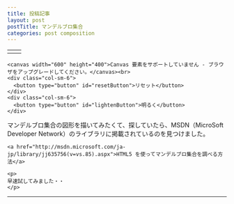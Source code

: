 ```yaml
---
title: 投稿記事
layout: post
postTitle: マンデルブロ集合
categories: post composition
---
```


<div class="row">
  <div class="col-sm-7">
    <table>
      <tr>
        <td id="messageBox"></td>
        <td id="elapsedTime"></td>
      </tr>
    </table>

    <canvas width="600" height="400">Canvas 要素をサポートしていません - ブラウザをアップグレードしてください。</canvas><br>
    <div class="col-sm-6">
      <button type="button" id="resetButton">リセット</button>  
    </div>
    <div class="col-sm-6">
      <button type="button" id="lightenButton">明るく</button>    
    </div>
  </div>
  <div class="col-sm-5">
    <p>
    マンデルブロ集合の図形を描いてみたくて、探していたら、MSDN（MicroSoft Developer Network）のライブラリに掲載されているのを見つけました。
    </p>

    <a href="http://msdn.microsoft.com/ja-jp/library/jj635756(v=vs.85).aspx">HTML5 を使ってマンデルブロ集合を調べる方法</a>
    
    <p>
    早速試してみました・・
    </p>
  </div>	
</div>

- - -

<script>

    if (!window.Worker) { // Worker（） constructorが利用可能かチェック
      document.getElementsByTagName('body')[0].innerHTML = "<h2>Web Workers not supported - upgrade your browser<br>(after checking that your browser is in the correct mode)</h2>";      
    }
    else {
      var RE_MAX = 1.1; // 描画されるマンデルブロ集合が変形しないように、この値を調整する必要がある
      var RE_MIN = -2.5;
      var IM_MAX = 1.2;
      var IM_MIN = -1.2;
      var MAX_ITERATIONS = 1200; // この値を増やすと、複素数ｃがマンデルブロ集合に属しているか探知する精度を向上させます。
      var STATIC_ZOOM_BOX_FACTOR = 0.25; // この値を増やすと、ズーム率を大きくします
      var DEFAULT_MESSAGE = "クリック または クリック&ドラッグ で ズーム"      
      
      var globals = {}; // See the handleLoad function.
      
      window.addEventListener('load', handleLoad, false);
    } // if-else
                
    /************************************************************************************************************************************************************/
    
    Number.prototype.format = function() {
    /* 
      Formats this integer so that it has commas in the expected places.
    */
      var numberString = Math.round(this).toString(); // An integer value is assumed, so we ensure that it is indeed an integer.
      var precompiledRegularExpression = /(\d+)(\d{3})/;
      
      while ( precompiledRegularExpression.test(numberString) ) {
        numberString = numberString.replace(precompiledRegularExpression, '$1' + ',' + '$2'); // For this integer, inject ","'s at the appropriate locations.
      } // while
      
      return numberString;
    } // Number.prototype.format

    /*----------------------------------------------------------------------------------------------------------------------------------------------------------*/    

    function handleLoad() {          
      var canvas = document.getElementsByTagName('canvas')[0];
      var canvasWidth = canvas.width;
      var canvasHeight = canvas.height;      
      var ctx = canvas.getContext('2d');
      
      document.getElementsByTagName('table')[0].width = canvasWidth; // Make the table's width the same as the canvas's width. 
      document.getElementById('messageBox').innerHTML = DEFAULT_MESSAGE;            

      globals.canvas = canvas;
      globals.canvas.context = ctx;
      globals.canvas.context.imageDataObject = ctx.createImageData(canvasWidth, canvasHeight); // Create an appropriately sized but empty canvas image data object.
      
      globals.staticZoomBoxWidth = STATIC_ZOOM_BOX_FACTOR * canvasWidth; // Maintains the original canvas width/height ratio.
      globals.staticZoomBoxHeight = STATIC_ZOOM_BOX_FACTOR * canvasHeight; // Maintains the original canvas width/height ratio.      
      
      globals.pointer = {};
      globals.pointer.down = false;  
                 
      window.addEventListener('hashchange', handleHashChange, false); // This event handler executes whenever the URL hash string changes.
      
      if (window.navigator.pointerEnabled || window.navigator.msPointerEnabled) { // Future proofing.
        // It's either-or with MS pointer events - they cannot be registered concurrently.
        window.gesture = window.gesture || window.MSGesture; // Future proofing.
        globals.gesture = new gesture();
        globals.gesture.target = canvas; 
        canvas.addEventListener('MSPointerDown', function(evt) { globals.gesture.addPointer(evt.pointerId); }, false); 
          
        canvas.addEventListener('MSGestureStart', handlePointer, false); 
        canvas.addEventListener('mousedown', handlePointer, false); // Required for the case when the mouse is clicked but not moved.
        
        canvas.addEventListener('MSGestureChange', handlePointer, false);
        
        canvas.addEventListener('MSGestureEnd', handlePointer, false);
        canvas.addEventListener('mouseup', handlePointer, false); // Required for the case when the mouse is clicked but not moved.

        canvas.addEventListener('MSGestureHold', handlePointer, false);
      }    
      else {
        canvas.addEventListener('mousedown', handlePointer, false);
        canvas.addEventListener('mousemove', handlePointer, false);
        canvas.addEventListener('mouseup', handlePointer, false);    
      } // if-else
            
      document.getElementById('resetButton').addEventListener('click', handleResetButton, false);
      document.getElementById('lightenButton').addEventListener('click', handleLightenButton, false);    
      
      ctx.fillStyle = "rgba(255, 0, 0, 0.3)"; // The color and opacity of the zoom box. This is what gets saved when calling ctx.save().          
 
      handleHashChange(); // On page load, simulate a page URL change to draw the initial Mandelbrot set.
    } // handleLoad
    
    /*----------------------------------------------------------------------------------------------------------------------------------------------------------*/    
    
    function handleHashChange() {
      var hashValues = getHashValues(); // This function examines window.location.hash but doesn't change it.
      
      if (hashValues) {
        globals.ReMax = hashValues.ReMax;
        globals.ReMin = hashValues.ReMin;
        globals.ImMax = hashValues.ImMax;
        globals.ImMin = hashValues.ImMin;
        globals.grayscaleFactor = hashValues.grayscaleFactor;
      }
      else {
        globals.ReMax = adjusted_RE_MAX();
        globals.ReMin = RE_MIN;
        globals.ImMax = IM_MAX;
        globals.ImMin = IM_MIN;     
        globals.grayscaleFactor = 1; // Multiplying any value by 1 has no effect.
      } // if-else
      
      initializeWebWorkers('{{site.url}}/js/mandelbrotWebWorker.js'); // Halt any in-process Web Workers so that the back/forward buttons behave as expected (i.e., deal with the asynchronous nature of the Web Workers).
      drawMandelbrot(globals.ReMax, globals.ReMin, globals.ImMax, globals.ImMin, globals.grayscaleFactor);
    } // handelHashChange    

    /*----------------------------------------------------------------------------------------------------------------------------------------------------------*/        

    function getHashValues() {
      var dirtyComplexPlaneExtremaString = (window.location.hash).replace('#', ''); // Remove the leading "#" character from the string.
      var complexPlaneExtremaString = dirtyComplexPlaneExtremaString.split(','); // Returns an array. Assumes the following string form: "ReMax,ReMin,ImMax,ImMin,grayscaleFactor" (note that if grayscaleFactor is 1, the image's grayscale is not affected).
      
      var ReMax = parseFloat( complexPlaneExtremaString[0] ); 
      var ReMin = parseFloat( complexPlaneExtremaString[1] ); 
      var ImMax = parseFloat( complexPlaneExtremaString[2] ); 
      var ImMin = parseFloat( complexPlaneExtremaString[3] );
      var grayscaleFactor = parseFloat( complexPlaneExtremaString[4] );
      
      if ( isNaN(ReMax) || isNaN(ReMin) || isNaN(ImMax) || isNaN(ImMin) || isNaN(grayscaleFactor) ) { 
        return null;
      } // if 
      
      return {ReMax: ReMax, ReMin: ReMin, ImMax: ImMax, ImMin: ImMin, grayscaleFactor: grayscaleFactor};
    } // getHashValues
        
    /*----------------------------------------------------------------------------------------------------------------------------------------------------------*/        

    function adjusted_RE_MAX() {    
      var ReMax = globals.canvas.width * ( (IM_MAX - IM_MIN) / globals.canvas.height ) + RE_MIN;
      
      if (RE_MAX != ReMax) {
        alert("RE_MAX has been adjusted to: " + ReMax); // The user should never see this if RE_MAX is set correctly above.
      } // if

      return ReMax;
    } // adjusted_RE_MAX    
    
    /*----------------------------------------------------------------------------------------------------------------------------------------------------------*/    
    
    function drawMandelbrot(ReMax, ReMin, ImMax, ImMin, grayscaleFactor) {      
      var startTime = new Date(); // Report how long it takes to render this particular region of the Mandelbrot set.             
      var messageBox = document.getElementById('messageBox');     
      var elapsedTime =  document.getElementById('elapsedTime');     
      var canvas = globals.canvas; // A small speed optimization - accessing local variables tends to be faster than accessing global variables.
      var canvasWidth = canvas.width;
      var canvasHeight = canvas.height;
      var ctx = canvas.context;  
      var imageDataObject = ctx.imageDataObject; // imageDataObject ends up receiving an altered copy of ctx.imageDataObject, so imageDataObject is not a pointer to (reference to) ctx.imageDataObject.
      var maxPixelGrayscaleValue = 0; // This will contain the lightest shade of gray in the drawn Mandelbrot image.
      var fineDetailMandelbrotReceived = false; // Just in case the fine detail Web Worker callback finishes before the coarse detail Web Worker callback.

      messageBox.innerHTML = "計算中..."; // This isn't displayed until the drawMandelbrot function block exits.
      elapsedTime.innerHTML = ""; // Erase the prior run's statistics.
              
      var workerMessage = {
        workerID: "",
        MAX_ITERATIONS: MAX_ITERATIONS,
        ReMax: ReMax,
        ReMin: ReMin,
        ImMax: ImMax,
        ImMin: ImMin,
        grayscaleFactor: grayscaleFactor,
        canvasWidth: canvasWidth,
        canvasHeight: canvasHeight,
        imageDataObject: imageDataObject
      };
      
      function workerCallback(evt) { // Receive the required data from the Web Worker to draw the Mandelbrot set to the canvas (plus a few other items).          
        if (fineDetailMandelbrotReceived) {
          return; // For some reason, the fine detail callback finished before the coarse detail callback - do not display the coarse Mandelbrot image.
        }
        
        ctx.putImageData(evt.data.imageDataObject, 0, 0); // Render our carefully constructed canvas image data array to the canvas.
        globals.canvas.context.imageDataObject = evt.data.imageDataObject; 
        globals.maxPixelGrayscaleValue = evt.data.maxPixelGrayscaleValue; // Store this information in case the user clicks the Lighten button.          
      
        var elapsedMilliseconds = (new Date()) - startTime;
        elapsedTime.innerHTML = evt.data.workerID + ": " + evt.data.iterationSum.format() + " iterations in " + (elapsedMilliseconds / 1000).toFixed(2) + " seconds"; // Note that the UI element is not updated until after this block terminates (which is the desired behavior).            
        
        if (evt.data.workerID == "Fine detail") {
          fineDetailMandelbrotReceived = true;
          messageBox.innerHTML = DEFAULT_MESSAGE; // Erase the "計算中..." message and replace it with the default message.
        } // if
      } // workerCallback
      
      globals.coarseDetailWorker.onmessage = workerCallback; // I unnecessarily set this callback each time drawMandelbrot is called - this is fine in that there's no significant performance hit.
      globals.fineDetailWorker.onmessage = workerCallback;

      workerMessage.MAX_ITERATIONS = Math.round(MAX_ITERATIONS / 2); // MAX_ITERATIONS must always been a (positive) integer.
      workerMessage.workerID = "Coarse detail";
      globals.coarseDetailWorker.postMessage(workerMessage); // postMessage to the coarse detail Web Worker. 

      workerMessage.MAX_ITERATIONS = MAX_ITERATIONS;
      workerMessage.workerID = "Fine detail";                
      globals.fineDetailWorker.postMessage(workerMessage); // postMessage to the fine detail Web Worker.
    } // drawMandelbrot
    
    /*----------------------------------------------------------------------------------------------------------------------------------------------------------*/
    
    function xToRe(x) {
      var x_coefficient = (globals.ReMax - globals.ReMin) / globals.canvas.width; 
      
      return (x * x_coefficient) + globals.ReMin; // Converts a canvas x-coordinate value to the associated complex plane Re-coordinate.
    } // xToRe
    
    /*----------------------------------------------------------------------------------------------------------------------------------------------------------*/    

    function yToIm(y) {
      var y_coefficient = (globals.ImMin - globals.ImMax) / globals.canvas.height; 
      
      return (y * y_coefficient) + globals.ImMax; // Converts a canvas y-coordinate value to the associated complex plane Im-coordinate.
    } // yToIm
    
    /*----------------------------------------------------------------------------------------------------------------------------------------------------------*/

    function handlePointer(evt) {
      var canvasWidthHeightRatio = globals.canvas.width / globals.canvas.height;
      var ctx = globals.canvas.context;
      
      var canvasX;
      var canvasY;      
      
      if (evt.offsetX && evt.offsetY) {
        canvasX = evt.offsetX; // Not supported in Firefox.
        canvasY = evt.offsetY; // Does not assume that the canvas element is a direct descendent of the body element.
      } else {
        canvasX = evt.clientX - evt.target.offsetLeft; // Supported in Firefox.
        canvasY = evt.clientY - evt.target.offsetTop; // Assumes that the canvas element is a direct descendent of the body element.
      } // if-else
      
      var zoomBoxWidth;
      var zoomBoxHeight;
      
      var ReMax;
      var ReMin;
      var ImMax;
      var ImMin;
      
      var staticZoomBoxWidth = globals.staticZoomBoxWidth;
      var staticZoomBoxHeight = globals.staticZoomBoxHeight;
      var halfStaticZoomBoxWidth = staticZoomBoxWidth / 2;
      var halfStaticZoomBoxHeight = staticZoomBoxHeight / 2;
      
      switch (evt.type) {
        case 'MSGestureStart':              
        case 'mousedown':
          globals.pointer.down = true;      
          globals.pointer.x1 = canvasX;
          globals.pointer.y1 = canvasY;
          break;
        case 'MSGestureChange':                  
        case 'mousemove':
          if (globals.pointer.down) {
            zoomBoxHeight = Math.abs(canvasY - globals.pointer.y1);  
            zoomBoxWidth = zoomBoxHeight * canvasWidthHeightRatio; // We must keep the zoom box dimensions proportional to the canvas dimensions in order to ensure that the resulting zoomed Mandelbrot image does not become skewed.
            ctx.putImageData(ctx.imageDataObject, 0, 0); // Assumes that an initial image of the Mandelbrot set is drawn before we get to this point in the code. The purpose of this line is to erase the prior zoom box rectangle before drawing the next zoom box rectangle.
            ctx.fillRect(globals.pointer.x1, globals.pointer.y1, zoomBoxWidth, zoomBoxHeight); // With a freshly painted image of the current Mandelbrot set in place (see prior line), draw a new zoom box rectangle.
          }
          break;
        case 'MSGestureEnd':
        case 'mouseup':
          globals.pointer.down = false;          
          
          zoomBoxHeight = Math.abs(canvasY - globals.pointer.y1); // Only allow the zoom box to be drawn from an upper-left corner position down to a lower-right corner position.
          zoomBoxWidth = zoomBoxHeight * canvasWidthHeightRatio; // Again, ensure that the width/height ratio of the zoom box is proportional to the canvas's (this simplifies the algorithm).          
          
          if (zoomBoxHeight == 0) { // No zoom box has been drawn, so honor the fixed sized zoom box.  
            ctx.putImageData(ctx.imageDataObject, 0, 0); // For the MSGestureHold case, erase the previously drawn zoom box so we don't draw two or more on top of each other.
            ctx.fillRect(canvasX - halfStaticZoomBoxWidth, canvasY - halfStaticZoomBoxHeight, staticZoomBoxWidth, staticZoomBoxHeight); // Just leave this on the screen.
                         
            ReMin = xToRe(canvasX - halfStaticZoomBoxWidth); // Center the static zoom box about the point (evt.offsetX, evt.offsetY).
            ImMax = yToIm(canvasY - halfStaticZoomBoxHeight); 
            
            ReMax = xToRe(canvasX + halfStaticZoomBoxWidth);
            ImMin = yToIm(canvasY + halfStaticZoomBoxHeight);
          } 
          else { // A (possibly tiny) zoom box has been drawn, so honor it.
            ReMin = xToRe(globals.pointer.x1); // Convert the mouse's x-coordinate value (on the canvas) to the associated Re-coordinate value in the complex plane.
            ImMax = yToIm(globals.pointer.y1); // Convert the mouse's y-coordinate value (on the canvas) to the associated Im-coordinate value in the complex plane.
                                      
            ReMax = xToRe(zoomBoxWidth + globals.pointer.x1); // Convert the zoom box's final x-coordinate value to the associated Re-coordinate value in the complex plane.  
            ImMin = yToIm(zoomBoxHeight + globals.pointer.y1);  // Convert the zoom box's final y-coordinate value to the associated Re-coordinate value in the complex plane.            
          } // if-else        
        
          window.location.hash = ReMax + "," + ReMin + "," + ImMax + "," + ImMin + "," + globals.grayscaleFactor; // This triggers the handleHashChange event handler which, among other things, is responsible for drawing the Mandelbrot set.
          break; 
        case 'MSGestureHold':
          if (evt.detail & evt.MSGESTURE_FLAG_BEGIN) {
            ctx.fillRect(canvasX - halfStaticZoomBoxWidth, canvasY - halfStaticZoomBoxHeight, staticZoomBoxWidth, staticZoomBoxHeight); // At the first sign of a hold gesture, get the zoom box up on the screen immediately.                 
          }  
          
          // The evt.MSGESTURE_FLAG_END component of the hold gesture is handled by the "if (zoomBoxHeight == 0)" clause of the MSGestureEnd clause above.
          
          break;
        default:
          alert("Error in switch statement."); // Although unnecessary, defensive programming techniques such as this are highly recommended.
      } // switch              
    } // handlePointer    
    
    /*----------------------------------------------------------------------------------------------------------------------------------------------------------*/
    
    function handleResetButton() {
      window.location.hash = adjusted_RE_MAX() + "," + RE_MIN + "," + IM_MAX + "," + IM_MIN + "," + 1; // // This triggers the handleHashChange event handler which, among other things, is responsible for drawing the Mandelbrot set.
    } // handleResetButton
    
    /*----------------------------------------------------------------------------------------------------------------------------------------------------------*/
    
    function handleLightenButton() {
    /* 
      This creates a value (factor) such that black (0) stays black and the lightest gray value in the image becomes white (255). Thus, clicking the 
      Lighten button can remove mathematical meaning of the (proper) grayscale but can make dark images more visible.
    */
      var grayscaleFactor = 255 / globals.maxPixelGrayscaleValue; // For the canvas element, 255 is white, 0 is black.

      window.location.hash = globals.ReMax + "," + globals.ReMin + "," + globals.ImMax + "," + globals.ImMin + "," + grayscaleFactor; // This invokes handleHashChange which, among other things, is responsibile for drawing the Mandelbrot set.
    } // handleResetButton
    
    /*----------------------------------------------------------------------------------------------------------------------------------------------------------*/

    function initializeWebWorkers(webWorkerJsPath) {
      if (globals.coarseDetailWorker) {
        globals.coarseDetailWorker.terminate();      
      }
      
      if (globals.fineDetailWorker) {
        globals.fineDetailWorker.terminate();      
      }
      
      globals.coarseDetailWorker = new Worker(webWorkerJsPath);
      globals.fineDetailWorker = new Worker(webWorkerJsPath);
    } // initializeWebWorkers
</script>